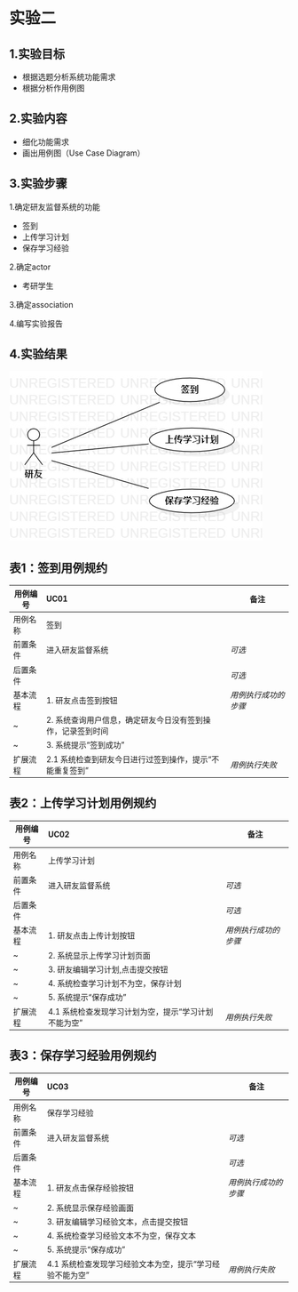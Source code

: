 # 实验二

## 1.实验目标

- 根据选题分析系统功能需求
- 根据分析作用例图

## 2.实验内容

- 细化功能需求 
- 画出用例图（Use Case Diagram）

## 3.实验步骤

1.确定研友监督系统的功能

- 签到
- 上传学习计划
- 保存学习经验


2.确定actor

- 考研学生

3.确定association

4.编写实验报告


## 4.实验结果

![用例图](./Lab02_UseCaseDiagram.jpg)

## 表1：签到用例规约  

用例编号  | UC01 | 备注  
-|:-|-  
用例名称  | 签到  |   
前置条件  |  进入研友监督系统  | *可选*   
后置条件  |      | *可选*   
基本流程  | 1. 研友点击签到按钮  |*用例执行成功的步骤*    
~| 2. 系统查询用户信息，确定研友今日没有签到操作，记录签到时间  |  
~| 3. 系统提示“签到成功”  |  
扩展流程  | 2.1 系统检查到研友今日进行过签到操作，提示“不能重复签到”   |*用例执行失败*  

## 表2：上传学习计划用例规约  

用例编号  | UC02 | 备注  
-|:-|-  
用例名称  | 上传学习计划  |   
前置条件  |  进入研友监督系统    | *可选*   
后置条件  |      | *可选*   
基本流程  | 1. 研友点击上传计划按钮  |*用例执行成功的步骤*    
~| 2. 系统显示上传学习计划页面  |   
~| 3. 研友编辑学习计划,点击提交按钮  |   
~| 4. 系统检查学习计划不为空，保存计划 |  
~| 5. 系统提示“保存成功”   |  
扩展流程  | 4.1 系统检查发现学习计划为空，提示“学习计划不能为空”   |*用例执行失败*    

## 表3：保存学习经验用例规约  

用例编号  | UC03 | 备注  
-|:-|-  
用例名称  | 保存学习经验  |   
前置条件  |   进入研友监督系统   | *可选*   
后置条件  |      | *可选*   
基本流程  | 1. 研友点击保存经验按钮  |*用例执行成功的步骤*    
~| 2. 系统显示保存经验画面  |   
~| 3. 研友编辑学习经验文本，点击提交按钮  |   
~| 4. 系统检查学习经验文本不为空，保存文本  |
~| 5. 系统提示“保存成功” |
扩展流程  | 4.1 系统检查发现学习经验文本为空，提示“学习经验不能为空”   |*用例执行失败*    
